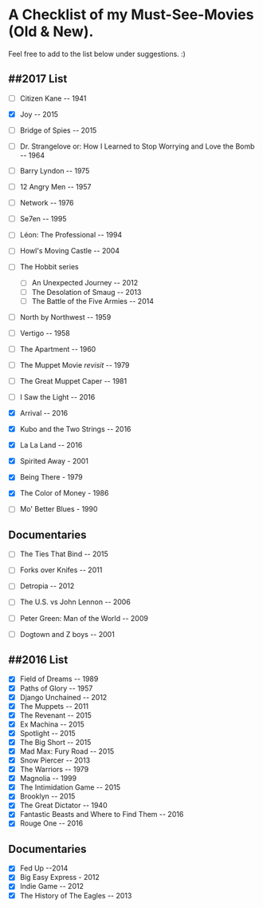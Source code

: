 # A Checklist of my Must-See-Movies (Old & New).

Feel free to add to the list below under suggestions. :)

##2017 List
---
- [ ] Citizen Kane -- 1941
- [x] Joy -- 2015
- [ ] Bridge of Spies -- 2015
- [ ] Dr. Strangelove or: How I Learned to Stop Worrying and Love the Bomb -- 1964
- [ ] Barry Lyndon -- 1975
- [ ] 12 Angry Men -- 1957
- [ ] Network -- 1976
- [ ] Se7en -- 1995
- [ ] Léon: The Professional -- 1994
- [ ] Howl's Moving Castle -- 2004
- [ ] The Hobbit series
	- [ ] An Unexpected Journey -- 2012
	- [ ] The Desolation of Smaug -- 2013
	- [ ] The Battle of the Five Armies -- 2014
- [ ] North by Northwest -- 1959
- [ ] Vertigo -- 1958
- [ ] The Apartment -- 1960
- [ ] The Muppet Movie *revisit* -- 1979
- [ ] The Great Muppet Caper -- 1981
- [ ] I Saw the Light -- 2016
- [x] Arrival -- 2016
- [x] Kubo and the Two Strings -- 2016
- [x] La La Land -- 2016
- [x] Spirited Away - 2001
- [x] Being There - 1979
- [x] The Color of Money - 1986
- [ ] Mo' Better Blues - 1990


Documentaries
---
- [ ] The Ties That Bind -- 2015
- [ ] Forks over Knifes -- 2011
- [ ] Detropia -- 2012
- [ ] The U.S. vs John Lennon -- 2006
- [ ] Peter Green: Man of the World -- 2009
- [ ] Dogtown and Z boys -- 2001



##2016 List
---
- [x] Field of Dreams -- 1989
- [x] Paths of Glory -- 1957
- [x] Django Unchained -- 2012
- [x] The Muppets -- 2011
- [x] The Revenant -- 2015
- [x] Ex Machina -- 2015
- [x] Spotlight -- 2015
- [x] The Big Short -- 2015
- [x] Mad Max: Fury Road -- 2015
- [x] Snow Piercer -- 2013
- [x] The Warriors -- 1979
- [x] Magnolia -- 1999
- [x] The Intimidation Game -- 2015
- [x] Brooklyn -- 2015
- [x] The Great Dictator -- 1940
- [x] Fantastic Beasts and Where to Find Them -- 2016
- [x] Rouge One -- 2016

Documentaries
---
- [x] Fed Up --2014
- [x] Big Easy Express - 2012
- [x] Indie Game -- 2012
- [x] The History of The Eagles -- 2013
